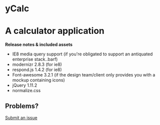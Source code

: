 # yCalc

# A calculator application

**Release notes & included assets**
* IE8 media query support (if you're obligated to support an antiquated enterprise stack..barf)
* modernizr 2.8.3 (for ie8)
* respond.js 1.4.2 (for ie8)
* Font-awesome 3.2.1 (if the design team/client only provides you with a mockup containing icons)
* jQuery 1.11.2
* normalize.css

## Problems?
[Submit an issue](https://github.com/freqn/ycalc/issues)
